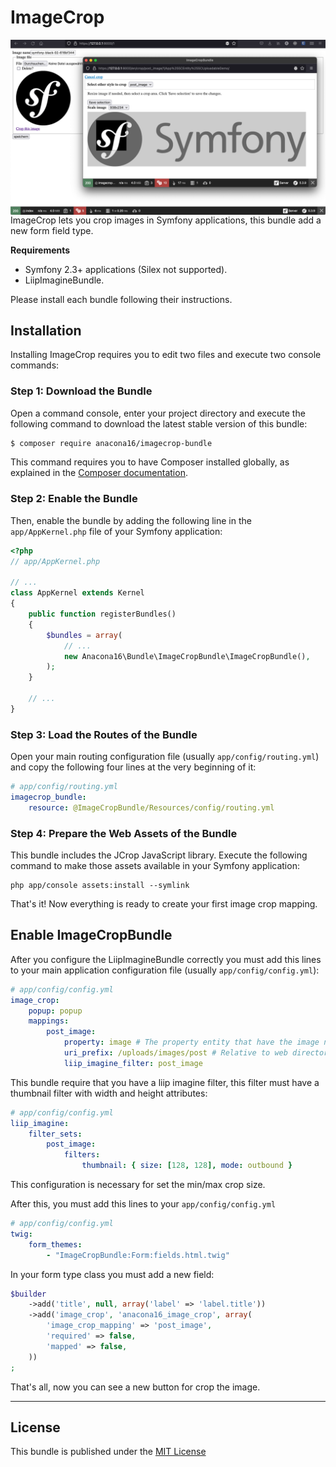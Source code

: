 ImageCrop
=========

<img src="https://raw.githubusercontent.com/anacona16/ImageCropBundle/master/Resources/doc/images/image_crop.png" alt="ImageCrop" title="ImageCrop" align="right" />

ImageCrop lets you crop images in Symfony applications, this bundle add a new
form field type.

**Requirements**

  * Symfony 2.3+ applications (Silex not supported).
  * LiipImagineBundle.
  
Please install each bundle following their instructions.

Installation
------------

Installing ImageCrop requires you to edit two files and execute two console
commands:

### Step 1: Download the Bundle

Open a command console, enter your project directory and execute the
following command to download the latest stable version of this bundle:

```bash
$ composer require anacona16/imagecrop-bundle
```

This command requires you to have Composer installed globally, as explained
in the [Composer documentation](https://getcomposer.org/doc/00-intro.md).

### Step 2: Enable the Bundle

Then, enable the bundle by adding the following line in the `app/AppKernel.php`
file of your Symfony application:

```php
<?php
// app/AppKernel.php

// ...
class AppKernel extends Kernel
{
    public function registerBundles()
    {
        $bundles = array(
            // ...
            new Anacona16\Bundle\ImageCropBundle\ImageCropBundle(),
        );
    }

    // ...
}
```

### Step 3: Load the Routes of the Bundle

Open your main routing configuration file (usually `app/config/routing.yml`)
and copy the following four lines at the very beginning of it:

```yaml
# app/config/routing.yml
imagecrop_bundle:
    resource: @ImageCropBundle/Resources/config/routing.yml
```

### Step 4: Prepare the Web Assets of the Bundle

This bundle includes the JCrop JavaScript library. Execute the following
command to make those assets available in your Symfony application:

```cli
php app/console assets:install --symlink
```

That's it! Now everything is ready to create your first image crop mapping.

Enable ImageCropBundle
----------------------

After you configure the LiipImagineBundle correctly you must add this lines
to your main application configuration file (usually `app/config/config.yml`):

```yaml
# app/config/config.yml
image_crop:
    popup: popup
    mappings:
        post_image:
            property: image # The property entity that have the image name
            uri_prefix: /uploads/images/post # Relative to web directory
            liip_imagine_filter: post_image
```

This bundle require that you have a liip imagine filter, this filter must have
a thumbnail filter with width and height attributes:

```yaml
# app/config/config.yml
liip_imagine:
    filter_sets:
        post_image:
            filters:
                thumbnail: { size: [128, 128], mode: outbound }
```

This configuration is necessary for set the min/max crop size.

After this, you must add this lines to your `app/config/config.yml`

```yaml
# app/config/config.yml
twig:
    form_themes:
        - "ImageCropBundle:Form:fields.html.twig"
```

In your form type class you must add a new field:

```php
$builder
    ->add('title', null, array('label' => 'label.title'))
    ->add('image_crop', 'anacona16_image_crop', array(
        'image_crop_mapping' => 'post_image',
        'required' => false,
        'mapped' => false,
    ))
;
```

That's all, now you can see a new button for crop the image.

-----

License
-------

This bundle is published under the [MIT License](LICENSE)
